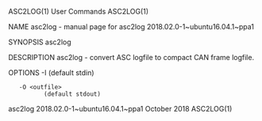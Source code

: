ASC2LOG(1)                                                         User Commands                                                        ASC2LOG(1)

NAME
       asc2log - manual page for asc2log 2018.02.0-1~ubuntu16.04.1~ppa1

SYNOPSIS
       asc2log

DESCRIPTION
       asc2log - convert ASC logfile to compact CAN frame logfile.

OPTIONS
       -I <infile>
              (default stdin)

       -O <outfile>
              (default stdout)

asc2log 2018.02.0-1~ubuntu16.04.1~ppa1                             October 2018                                                         ASC2LOG(1)
